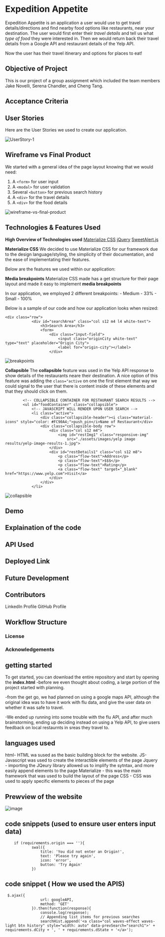 # Expedition Appetite

Expedition Appetite is an application a user would use to get travel details/directions and find nearby food options like restaurants, near your destination. The user would first enter their *travel details* and tell us what *type of food* they were interested in. Then we would return back their travel details from a Google API and restaurant details of the Yelp API.

Now the user has their travel itinerary and options for places to eat!


## Objective of Project

This is our project of a group assignment which included the team members Jake Novelli, Serena Chandler, and Cheng Tang.



## Acceptance Criteria





## User Stories

Here are the User Stories we used to create our application.

![UserStory-1](./assets/user-story/user-stories.png)


## Wireframe vs Final Product

We started with a general idea of the page layout knowing that we would need:
1. A `<form>` for user input
2. A `<modal>` for user validation
3. Several `<button>` for previous search history
4. A `<div>` for the travel details
5. A `<div>` for the food details

![wireframe-vs-final-product](./assets/wireframe/wireframe-vs-final-product.PNG)


## Technologies & Features Used

**High Overview of Technologies used**
[Materialize CSS](https://materializecss.com/)
[jQuery](https://jquery.com/)
[SweetAlert.js](https://sweetalert.js.org/)


**Materialize CSS**
We decided to use Materialize CSS for our framework due to the design language/styling, the simplicity of their documentation, and the ease of implementating their features.

Below are the features we used within our application:


**Media breakpoints**
Materialize CSS made has a get structure for their page layout and made it easy to implement **media breakpoints**

In our application, we employed 2 different breakpoints:
    - Medium - 33%
    - Small - 100%

Below is a sample of our code and how our application looks when resized:

```
<div class="row">
            <div id="searchArea" class="col s12 m4 l4 white-text">
                <h3>Search Area</h3>
                <form>
                    <div class="input-field">
                        <input class="originCity white-text" type="text" placeholder="Origin City">
                        <label for="origin-city"></label>
                    </div>
```
![breakpoints](./assets/images/media-screens/media-screen-breakpoints.gif)


**Collapsible**
The **collapsible** feature was used in the Yelp API response to show details of the restaurants neare their destination. A nice option of this feature was adding the `class="active` on one the first element that way we could signal to the user that there is content inside of these elements and that they should click on them.

```
        <!-- COLLAPSIBLE CONTAINER FOR RESTAURANT SEARCH RESULTS -->
        <ul id="foodContainer" class="collapsible">
            <!-- JAVASCRIPT WILL RENDER UPON USER SEARCH -->
            <li class="active">
                <div class="collapsible-header"><i class="material-icons" style="color: #FC90A4;">push_pin</i>Name of Restaurant</div>
                <div class="collapsible-body row">
                    <div class="col s12 m4">
                        <img id="restImg1" class="responsive-img"
                            src="./assets/images/yelp image results/yelp-image-results-1.jpg">
                    </div>
                    <div id="restDetails1" class="col s12 m8">
                        <p class="flow-text">Address</p>
                        <p class="flow-text">$$$</p>
                        <p class="flow-text">Rating</p>
                        <a class="flow-text" target="_blank" href="https://www.yelp.com">Visit</a>
                    </div>
                </div>
            </li>
```
![collapsible](./assets/images/collapsible/feature-collapsible.gif)






## Demo
## Explaination of the code





## API Used





## Deployed Link





## Future Development





## Contributors
LinkedIn Profile
GitHub Profile



## Workflow Structure





### License




### Acknowledgements




## getting started
To get started, you can download the entire repository and start by opening the **index.html**
-before we even thought about coding, a large portion of the project started with planning.

-from the get go, we had planned on using a google maps API, although the original idea was to have it work with flu data, and give the user data on whether it was safe to travel.

-We ended up running into some trouble with the flu API, and after much brainstorming, ending up deciding instead on using a Yelp API, to give users feedback on local restaurnts in sreas they travel to.

## languages used
html- HTML wa sused as the basic building block for the website. 
JS- Javascript was used to create the interactible elements of the page
Jquery - importing the JQeury library allowed us to implify the sytntax, and more easily append elements to the page
Materialize - this was the main  framework that was used to build the layout of the page
CSS - CSS was used to apply specific elements to pieces of the page

## Prewview of the website

![image](siteGif.gif)


## code snippets (used to ensure user enters input data)
```
    if (requirements.origin === ''){ 
            swal({
                title: 'You did not enter an Origin!',
                text: 'Please try again',
                icon: 'error',
                button: 'Try Again'
            }) 
```

## code snippet ( How we used the APIS)
```
 $.ajax({
                url: googleAPI,
                method: 'GET'
            }).then(function(response){
                console.log(response);
                // Appending list items for previous searches
                searchHist.append('<a class="col waves-effect waves-light btn history" style="width: auto" data-prevSearch="search1">' + requirements.dCity + ', ' + requirements.dState + '</a>');
````